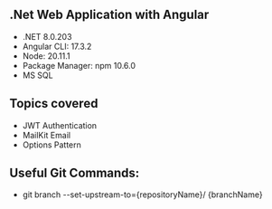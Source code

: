 .Net Web Application with Angular
---------------------------------------------------------------------------
* .NET 8.0.203
* Angular CLI: 17.3.2
* Node: 20.11.1
* Package Manager: npm 10.6.0
* MS SQL

Topics covered
---------------------------------------------------------------------------
* JWT Authentication
* MailKit Email
* Options Pattern

Useful Git Commands:
---------------------------------------------------------------------------
* git branch --set-upstream-to={repositoryName}/<branch> {branchName}
